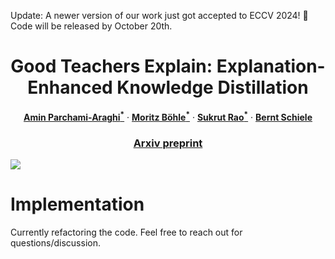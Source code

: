 Update: A newer version of our work just got accepted to ECCV 2024! 🥳
Code will be released by October 20th.

<p align="center">
<h1 align="center">
Good Teachers Explain: Explanation-Enhanced Knowledge Distillation
</h1>

<p align="center">
<a href="https://www.linkedin.com/in/amin-parchami"><strong>Amin Parchami-Araghi<sup>*</sup></strong></a>
·
<a href="https://www.mpi-inf.mpg.de/departments/computer-vision-and-machine-learning/people/moritz-boehle/"><strong>Moritz Böhle<sup>*</sup></strong></a>
·
<a href="https://sukrutrao.github.io"><strong>Sukrut Rao<sup>*</sup></strong></a>
·
<a href="https://www.mpi-inf.mpg.de/departments/computer-vision-and-machine-learning/people/bernt-schiele"><strong>Bernt Schiele</strong></a>
</p>
  
<h3 align="center">
<a href="https://arxiv.org/abs/2402.03119v2">Arxiv preprint</a>
</h3>
</p>

<img src="https://github.com/m-parchami/GoodTeachersExplain/assets/56980571/c5914d4c-82da-491c-a961-c37d1fe1d6db">


# Implementation
Currently refactoring the code. Feel free to reach out for questions/discussion.
